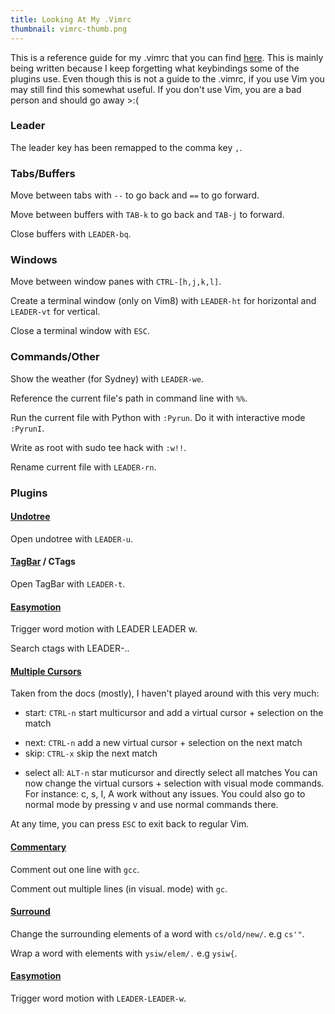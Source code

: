```yaml
---
title: Looking At My .Vimrc
thumbnail: vimrc-thumb.png
---
```


This is a reference guide for my .vimrc that you can find [here](https://github.com/beanpuppy/dotfiles/blob/master/vimrc). This is mainly being written because I keep forgetting what keybindings some of the plugins use. Even though this is not a guide to the .vimrc, if you use Vim you may still find this somewhat useful. If you don't use Vim, you are a bad person and should go away >:(

### Leader

The leader key has been remapped to the comma key `,`.

### Tabs/Buffers

Move between tabs with `--` to go back and `==` to go forward.

Move between buffers with `TAB-k` to go back and `TAB-j` to forward.

Close buffers with `LEADER-bq`.

### Windows

Move between window panes with `CTRL-[h,j,k,l]`.

Create a terminal window (only on Vim8) with `LEADER-ht` for horizontal and `LEADER-vt` for vertical.

Close a terminal window with `ESC`.

### Commands/Other

Show the weather (for Sydney) with `LEADER-we`.

Reference the current file's path in command line with `%%`.

Run the current file with Python with `:Pyrun`. Do it with interactive mode `:PyrunI`.

Write as root with sudo tee hack with `:w!!`.

Rename current file with `LEADER-rn`.

### Plugins

#### [Undotree](https://github.com/mbbill/undotree)

Open undotree with `LEADER-u`.

#### [TagBar](https://github.com/majutsushi/tagbar) / CTags

Open TagBar with `LEADER-t`.

#### [Easymotion](https://github.com/easymotion/vim-easymotion)

Trigger word motion with LEADER LEADER w.

Search ctags with LEADER-..

#### [Multiple Cursors](https://github.com/terryma/vim-multiple-cursors)

Taken from the docs (mostly), I haven't played around with this very much:

- start: `CTRL-n` start multicursor and add a virtual cursor + selection on the match

* next: `CTRL-n` add a new virtual cursor + selection on the next match
* skip: `CTRL-x` skip the next match

- select all: `ALT-n` star muticursor and directly select all matches
  You can now change the virtual cursors + selection with visual mode commands. For instance: c, s, I, A work without any issues. You could also go to normal mode by pressing v and use normal commands there.

At any time, you can press `ESC` to exit back to regular Vim.

#### [Commentary](https://github.com/tpope/vim-commentary)

Comment out one line with `gcc`.

Comment out multiple lines (in visual. mode) with `gc`.

#### [Surround](https://github.com/tpope/vim-surround)

Change the surrounding elements of a word with `cs/old/new/`. e.g `cs'"`.

Wrap a word with elements with `ysiw/elem/.` e.g `ysiw{`.

#### [Easymotion](https://github.com/easymotion/vim-easymotion)

Trigger word motion with `LEADER-LEADER-w`.
